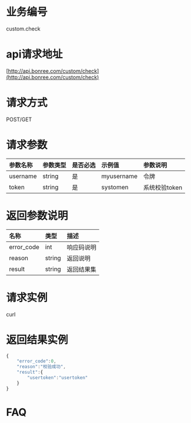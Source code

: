 ﻿# 业务编号

custom.check

# api请求地址

[http://api.bonree.com/custom/check](http://api.bonree.com/custom/check)

# 请求方式

POST/GET

# 请求参数

| 参数名称 | 参数类型 | 是否必选 | 示例值 | 参数说明 |
| :--- | :--- | :--- | :--- | :--- |
| username | string | 是 | myusername | 令牌 |
| token | string | 是 | systomen | 系统校验token |

# 返回参数说明

| 名称 | 类型 | 描述 |
| :--- | :--- | :--- |
| error\_code | int | 响应码说明 |
| reason | string | 返回说明 |
| result | string | 返回结果集 |

# 请求实例

curl

# 返回结果实例
```js
{
	"error_code":0,
	"reason":"校验成功",
	"result":{
		"usertoken":"usertoken"
	}
}
```

# FAQ




